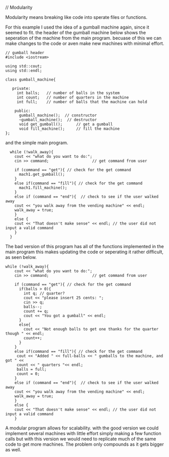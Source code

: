 

// Modularity

Modularity means breaking like code into sperate files or functions.

For this example I used the idea of a gumball machine again, since it seemed to fit. the header of the gumball machine below shows the seperation of the machine from the main program. becuase of this we can make changes to the code or aven make new machines with minimal effort.
```
// gumball header
#include <iostream>

using std::cout;
using std::endl; 

class gumball_machine{

   private:
     int balls;   // number of balls in the system
     int count;   // number of quarters in the machine
     int full;    // number of balls that the machine can hold

    public:
      gumball_machine();  // constructor
      ~gumball_machine();  // destructor
      void get_gumball();      // get a gumball
      void fill_machine();     // fill the machine
};
```
and the simple main program.
```
  while (!walk_away){
    cout << "what do you want to do:"; 
    cin >> command;                   // get command from user

    if (command == "get"){ // check for the get command
      mach1.get_gumball();
    }
    else if(command == "fill"){ // check for the get command
      mach1.fill_machine(); 
    }
    else if (command == "end"){  // check to see if the user walked away
    cout << "you walk away from the vending machine" << endl;
    walk_away = true; 
    }
    else {
    cout << "That doesn't make sense" << endl; // the user did not input a valid command
    }
  }
```


The bad version of this program has all of the functions implemented in the main program  this makes updating the code or seperating it rather difficult, as seen below.
```
while (!walk_away){
    cout << "what do you want to do:"; 
    cin >> command;                   // get command from user

    if (command == "get"){ // check for the get command
      if(balls > 0){
        int q; // quarter?
        cout << "please insert 25 cents: ";
        cin >> q; 
        balls--;
        count += q;
        cout << "You got a gumball" << endl;
      }
      else{
        cout << "Not enough balls to get one thanks for the quarter though " << endl;
        count++;
      }
    }
    else if(command == "fill"){ // check for the get command
     cout << "Added " << full-balls << " gumballs to the machine, and got " <<
     count << " quarters "<< endl; 
     balls = full;
     count = 0; 
    }
    else if (command == "end"){  // check to see if the user walked away
    cout << "you walk away from the vending machine" << endl;
    walk_away = true; 
    }
    else {
    cout << "That doesn't make sense" << endl; // the user did not input a valid command
    }
 ```

A modular program allows for scalability. with the good version we could implement several machines with little effort simply making a few function calls but with this version we would need to replicate much of the same code to get more machines. The problem only compounds as it gets bigger as well.
